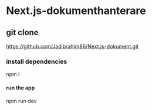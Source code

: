 # Next.js-dokumenthanterare
## git clone
https://github.com/Jadibrahim86/Next.js-dokument.git
### install dependencies
npm i
#### run the app
npm run dev

